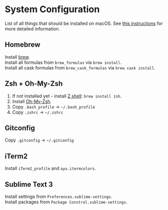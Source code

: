 # System Configuration
List of all things that should be installed on macOS. See [this instructions](https://sourabhbajaj.com/mac-setup/) for more detailed information.

## Homebrew
Install [brew](https://brew.sh).  
Install all formulas from `brew_formulas` via `brew install`.  
Install all cask formulas from `brew_cask_formulas` via `brew cask install`.


## Zsh + Oh-My-Zsh
1. If not installed yet - install [Z shell](http://zsh.sourceforge.net): `brew install zsh`.
2. Install [Oh-My-Zsh](https://ohmyz.sh).
3. Copy `.bash_profile` -> `~/.bash_profile`
4. Copy `.zshrc` -> `~/.zshrc`

## Gitconfig
Copy `.gitconfig` -> `~/.gitconfig`

## iTerm2 
Install `iTerm2_profile` and `ayu.itermcolors`.

## Sublime Text 3  
Install settings from `Preferences.sublime-settings`.  
Install packages from `Package Constrol.sublime-settings`.
